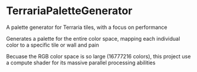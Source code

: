 # TerrariaPaletteGenerator

A palette generator for Terraria tiles, with a focus on performance

Generates a palette for the entire color space, mapping each individual color to a specific tile or wall and pain

Becuase the RGB color space is so large (16777216 colors), this project use a compute shader for its massive parallel processing abilities
